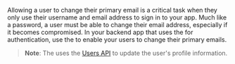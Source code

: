 Allowing a user to change their primary email is a critical task when they only use their username and email address to sign in to your app. Much like a password, a user must be able to change their email address, especially if it becomes compromised. In your backend app that uses the <StackSnippet snippet="sdklink" inline/> for authentication, use the <StackSnippet snippet="mgmtsdklink" inline/> to enable your users to change their primary emails.

>**Note**: The <StackSnippet snippet="mgmtsdklink" inline/> uses the [Users API](/docs/reference/api/users/) to update the user's profile information.
